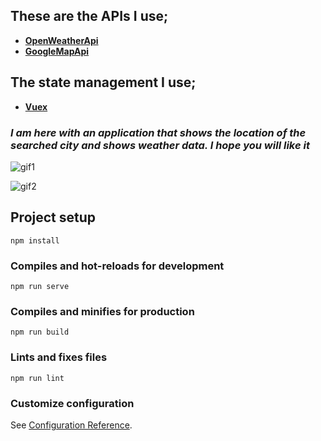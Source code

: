 ## These are the APIs I use; 
- **[OpenWeatherApi](https://openweathermap.org/api)**
- **[GoogleMapApi](https://mapsplatform.google.com/)**

## The state management I use; 
- **[Vuex](https://vuex.vuejs.org/)**

### *I am here with an application that shows the location of the searched city and shows weather data. I hope you will like it*

![gif1](https://user-images.githubusercontent.com/100241189/229098393-4f0ee115-e5ca-4f10-8b00-5a66a593f951.gif)

![gif2](https://user-images.githubusercontent.com/100241189/229099285-cf193a2f-5261-4e7d-96c4-3f3725175f19.gif)


## Project setup
```
npm install
```

### Compiles and hot-reloads for development
```
npm run serve
```

### Compiles and minifies for production
```
npm run build
```

### Lints and fixes files
```
npm run lint
```

### Customize configuration
See [Configuration Reference](https://cli.vuejs.org/config/).
